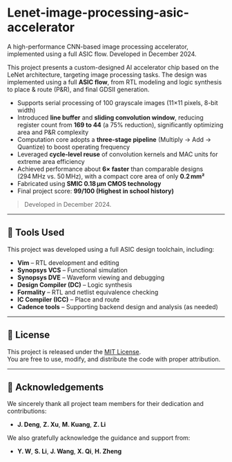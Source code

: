 # Lenet-image-processing-asic-accelerator
A high-performance CNN-based image processing accelerator, implemented using a full ASIC flow. Developed in December 2024.

This project presents a custom-designed AI accelerator chip based on the LeNet architecture, targeting image processing tasks. The design was implemented using a full **ASIC flow**, from RTL modeling and logic synthesis to place & route (P&R), and final GDSII generation.

- Supports serial processing of 100 grayscale images (11×11 pixels, 8-bit width)
- Introduced **line buffer** and **sliding convolution window**, reducing register count from **169 to 44** (a 75% reduction), significantly optimizing area and P&R complexity
- Computation core adopts a **three-stage pipeline** (Multiply → Add → Quantize) to boost operating frequency
- Leveraged **cycle-level reuse** of convolution kernels and MAC units for extreme area efficiency
- Achieved performance about **6× faster** than comparable designs (294 MHz vs. 50 MHz), with a compact core area of only **0.2 mm²**
- Fabricated using **SMIC 0.18 µm CMOS technology**
- Final project score: **99/100 (Highest in school history)**

> Developed in December 2024.

---

## 🧰 Tools Used

This project was developed using a full ASIC design toolchain, including:

- **Vim** – RTL development and editing  
- **Synopsys VCS** – Functional simulation  
- **Synopsys DVE** – Waveform viewing and debugging  
- **Design Compiler (DC)** – Logic synthesis  
- **Formality** – RTL and netlist equivalence checking  
- **IC Compiler (ICC)** – Place and route  
- **Cadence tools** – Supporting backend design and analysis (as needed)

---

## 📜 License

This project is released under the [MIT License](LICENSE).  
You are free to use, modify, and distribute the code with proper attribution.

---

## 🙏 Acknowledgements

We sincerely thank all project team members for their dedication and contributions:

- **J. Deng**, **Z. Xu**, **M. Kuang**, **Z. Li**

We also gratefully acknowledge the guidance and support from:

- **Y. W**, **S. Li**, **J. Wang**, **X. Qi**, **H. Zheng**
